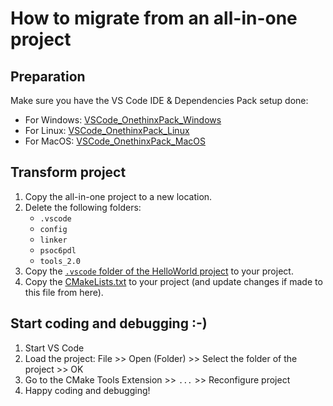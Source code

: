 # How to migrate from an all-in-one project
## Preparation
Make sure you have the VS Code IDE & Dependencies Pack setup done:
  - For Windows: [VSCode_OnethinxPack_Windows](https://github.com/onethinx/VSCode_OnethinxPack_Windows)
  - For Linux: [VSCode_OnethinxPack_Linux](https://github.com/onethinx/VSCode_OnethinxPack_Linux)
  - For MacOS: [VSCode_OnethinxPack_MacOS](https://github.com/onethinx/VSCode_OnethinxPack_MacOS)
## Transform project
1. Copy the all-in-one project to a new location.
1. Delete the following folders:
    - `.vscode`
    - `config`
    - `linker`
    - `psoc6pdl`
    - `tools_2.0`
1. Copy the [`.vscode` folder of the HelloWorld project](https://github.com/onethinx/VSCode_HelloWorld) to your project.
1. Copy the [CMakeLists.txt](https://github.com/onethinx/VSCode_HelloWorld/blob/master/CMakeLists.txt) to your project (and update changes if made to this file from here).
## Start coding and debugging :-)
1. Start VS Code
1. Load the project: File >> Open (Folder) >> Select the folder of the project >> OK
1. Go to the CMake Tools Extension >> `...` >> Reconfigure project
1. Happy coding and debugging!
